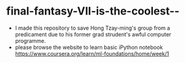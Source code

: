 # final-fantasy-VII-is-the-coolest--
* I made this repository to save Hong Tzay-ming's group from a predicament due to his former grad strudent's awful computer programme. 
* please browse the website to learn basic iPython notebook 
https://www.coursera.org/learn/ml-foundations/home/week/1
